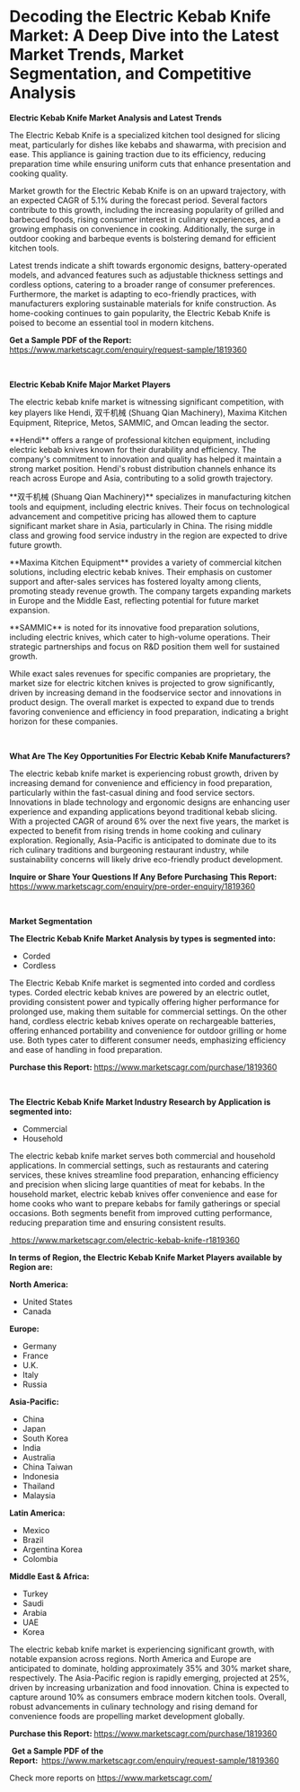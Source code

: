 <p><h1>Decoding the Electric Kebab Knife Market: A Deep Dive into the Latest Market Trends, Market Segmentation, and Competitive Analysis</h1></p><p><strong>Electric Kebab Knife Market Analysis and Latest Trends</strong></p>
<p><p>The Electric Kebab Knife is a specialized kitchen tool designed for slicing meat, particularly for dishes like kebabs and shawarma, with precision and ease. This appliance is gaining traction due to its efficiency, reducing preparation time while ensuring uniform cuts that enhance presentation and cooking quality. </p><p>Market growth for the Electric Kebab Knife is on an upward trajectory, with an expected CAGR of 5.1% during the forecast period. Several factors contribute to this growth, including the increasing popularity of grilled and barbecued foods, rising consumer interest in culinary experiences, and a growing emphasis on convenience in cooking. Additionally, the surge in outdoor cooking and barbeque events is bolstering demand for efficient kitchen tools.</p><p>Latest trends indicate a shift towards ergonomic designs, battery-operated models, and advanced features such as adjustable thickness settings and cordless options, catering to a broader range of consumer preferences. Furthermore, the market is adapting to eco-friendly practices, with manufacturers exploring sustainable materials for knife construction. As home-cooking continues to gain popularity, the Electric Kebab Knife is poised to become an essential tool in modern kitchens.</p></p>
<p><strong>Get a Sample PDF of the Report:&nbsp;</strong> <a href="https://www.marketscagr.com/enquiry/request-sample/1819360?utm_campaign=1869&utm_medium=2&utm_source=Github&utm_content=ia&utm_term=07022025&utm_id=electric-kebab-knife">https://www.marketscagr.com/enquiry/request-sample/1819360</a></p>
<p>&nbsp;</p>
<p><strong>Electric Kebab Knife Major Market Players</strong></p>
<p><p>The electric kebab knife market is witnessing significant competition, with key players like Hendi, 双千机械 (Shuang Qian Machinery), Maxima Kitchen Equipment, Riteprice, Metos, SAMMIC, and Omcan leading the sector. </p><p>**Hendi** offers a range of professional kitchen equipment, including electric kebab knives known for their durability and efficiency. The company's commitment to innovation and quality has helped it maintain a strong market position. Hendi's robust distribution channels enhance its reach across Europe and Asia, contributing to a solid growth trajectory.</p><p>**双千机械 (Shuang Qian Machinery)** specializes in manufacturing kitchen tools and equipment, including electric knives. Their focus on technological advancement and competitive pricing has allowed them to capture significant market share in Asia, particularly in China. The rising middle class and growing food service industry in the region are expected to drive future growth.</p><p>**Maxima Kitchen Equipment** provides a variety of commercial kitchen solutions, including electric kebab knives. Their emphasis on customer support and after-sales services has fostered loyalty among clients, promoting steady revenue growth. The company targets expanding markets in Europe and the Middle East, reflecting potential for future market expansion.</p><p>**SAMMIC** is noted for its innovative food preparation solutions, including electric knives, which cater to high-volume operations. Their strategic partnerships and focus on R&D position them well for sustained growth.</p><p>While exact sales revenues for specific companies are proprietary, the market size for electric kitchen knives is projected to grow significantly, driven by increasing demand in the foodservice sector and innovations in product design. The overall market is expected to expand due to trends favoring convenience and efficiency in food preparation, indicating a bright horizon for these companies.</p></p>
<p>&nbsp;</p>
<p><strong>What Are The Key Opportunities For Electric Kebab Knife Manufacturers?</strong></p>
<p><p>The electric kebab knife market is experiencing robust growth, driven by increasing demand for convenience and efficiency in food preparation, particularly within the fast-casual dining and food service sectors. Innovations in blade technology and ergonomic designs are enhancing user experience and expanding applications beyond traditional kebab slicing. With a projected CAGR of around 6% over the next five years, the market is expected to benefit from rising trends in home cooking and culinary exploration. Regionally, Asia-Pacific is anticipated to dominate due to its rich culinary traditions and burgeoning restaurant industry, while sustainability concerns will likely drive eco-friendly product development.</p></p>
<p><strong>Inquire or Share Your Questions If Any Before Purchasing This Report:</strong> <a href="https://www.marketscagr.com/enquiry/pre-order-enquiry/1819360?utm_campaign=1869&utm_medium=2&utm_source=Github&utm_content=ia&utm_term=07022025&utm_id=electric-kebab-knife">https://www.marketscagr.com/enquiry/pre-order-enquiry/1819360</a></p>
<p>&nbsp;</p>
<p><strong>Market Segmentation</strong></p>
<p><strong>The Electric Kebab Knife Market Analysis by types is segmented into:</strong></p>
<p><ul><li>Corded</li><li>Cordless</li></ul></p>
<p><p>The Electric Kebab Knife market is segmented into corded and cordless types. Corded electric kebab knives are powered by an electric outlet, providing consistent power and typically offering higher performance for prolonged use, making them suitable for commercial settings. On the other hand, cordless electric kebab knives operate on rechargeable batteries, offering enhanced portability and convenience for outdoor grilling or home use. Both types cater to different consumer needs, emphasizing efficiency and ease of handling in food preparation.</p></p>
<p><strong>Purchase this Report:&nbsp;</strong><a href="https://www.marketscagr.com/purchase/1819360?utm_campaign=1869&utm_medium=2&utm_source=Github&utm_content=ia&utm_term=07022025&utm_id=electric-kebab-knife">https://www.marketscagr.com/purchase/1819360</a></p>
<p>&nbsp;</p>
<p><strong>The Electric Kebab Knife Market Industry Research by Application is segmented into:</strong></p>
<p><ul><li>Commercial</li><li>Household</li></ul></p>
<p><p>The electric kebab knife market serves both commercial and household applications. In commercial settings, such as restaurants and catering services, these knives streamline food preparation, enhancing efficiency and precision when slicing large quantities of meat for kebabs. In the household market, electric kebab knives offer convenience and ease for home cooks who want to prepare kebabs for family gatherings or special occasions. Both segments benefit from improved cutting performance, reducing preparation time and ensuring consistent results.</p></p>
<p><a href="https://www.marketscagr.com/electric-kebab-knife-r1819360?utm_campaign=1869&utm_medium=2&utm_source=Github&utm_content=ia&utm_term=07022025&utm_id=electric-kebab-knife">&nbsp;https://www.marketscagr.com/electric-kebab-knife-r1819360</a></p>
<p><strong>In terms of Region, the Electric Kebab Knife Market Players available by Region are:</strong></p>
<p>
    <p> <strong> North America: </strong>
        <ul>
            <li>United States</li>
            <li>Canada</li>
        </ul>
        </p> 
    <p> <strong> Europe: </strong>
        <ul>
            <li>Germany</li>
            <li>France</li>
            <li>U.K.</li>
            <li>Italy</li>
            <li>Russia</li>
        </ul>
        </p> 
    <p> <strong> Asia-Pacific: </strong>
        <ul>
            <li>China</li>
            <li>Japan</li>
            <li>South Korea</li>
            <li>India</li>
            <li>Australia</li>
            <li>China Taiwan</li>
            <li>Indonesia</li>
            <li>Thailand</li>
            <li>Malaysia</li>
        </ul>
        </p> 
    <p> <strong> Latin America: </strong>
        <ul>
            <li>Mexico</li>
            <li>Brazil</li>
            <li>Argentina Korea</li>
            <li>Colombia</li>
        </ul>
        </p> 
    <p> <strong> Middle East & Africa: </strong>
        <ul>
            <li>Turkey</li>
            <li>Saudi</li>
            <li>Arabia</li>
            <li>UAE</li>
            <li>Korea</li>
        </ul>
    </p>
    </p>
<p><p>The electric kebab knife market is experiencing significant growth, with notable expansion across regions. North America and Europe are anticipated to dominate, holding approximately 35% and 30% market share, respectively. The Asia-Pacific region is rapidly emerging, projected at 25%, driven by increasing urbanization and food innovation. China is expected to capture around 10% as consumers embrace modern kitchen tools. Overall, robust advancements in culinary technology and rising demand for convenience foods are propelling market development globally.</p></p>
<p><strong>Purchase this Report: </strong><a href="https://www.marketscagr.com/purchase/1819360?utm_campaign=1869&utm_medium=2&utm_source=Github&utm_content=ia&utm_term=07022025&utm_id=electric-kebab-knife">https://www.marketscagr.com/purchase/1819360</a></p>
<p>&nbsp;<strong>Get a Sample PDF of the Report:&nbsp;&nbsp;</strong><a href="https://www.marketscagr.com/enquiry/request-sample/1819360?utm_campaign=1869&utm_medium=2&utm_source=Github&utm_content=ia&utm_term=07022025&utm_id=electric-kebab-knife">https://www.marketscagr.com/enquiry/request-sample/1819360</a></p>
<p><strong></strong></p>
<p>Check more reports on <a href="https://www.marketscagr.com/?utm_campaign=1869&utm_medium=2&utm_source=Github&utm_content=ia&utm_term=07022025&utm_id=electric-kebab-knife">https://www.marketscagr.com/</a></p>